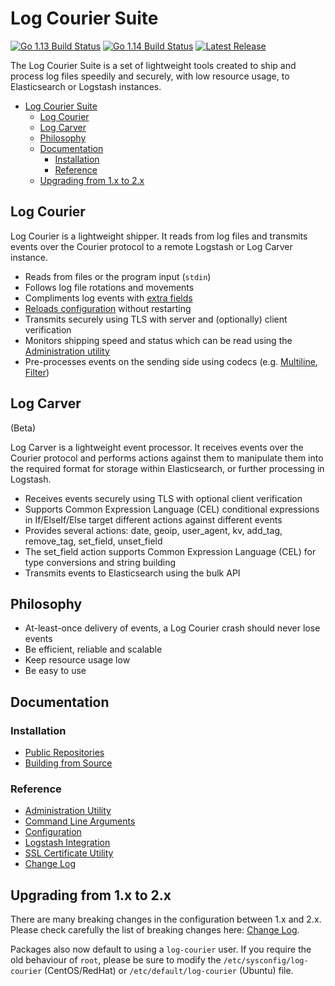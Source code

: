 # Log Courier Suite

[![Go 1.13 Build Status](https://img.shields.io/github/workflow/status/driskell/log-courier/Go%201.13.svg?label=Go%201.13)](https://travis-ci.org/driskell/log-courier)
[![Go 1.14 Build Status](https://img.shields.io/github/workflow/status/driskell/log-courier/Go%201.14.svg?label=Go%201.14)](https://travis-ci.org/driskell/log-courier)
[![Latest Release](https://img.shields.io/github/release/driskell/log-courier.svg)](https://github.com/driskell/log-courier/releases/latest)

The Log Courier Suite is a set of lightweight tools created to ship and process
log files speedily and securely, with low resource usage, to Elasticsearch or
Logstash instances.

- [Log Courier Suite](#log-courier-suite)
  - [Log Courier](#log-courier)
  - [Log Carver](#log-carver)
  - [Philosophy](#philosophy)
  - [Documentation](#documentation)
    - [Installation](#installation)
    - [Reference](#reference)
  - [Upgrading from 1.x to 2.x](#upgrading-from-1x-to-2x)

## Log Courier

Log Courier is a lightweight shipper. It reads from log files and transmits events over
the Courier protocol to a remote Logstash or Log Carver instance.

- Reads from files or the program input (`stdin`)
- Follows log file rotations and movements
- Compliments log events with [extra fields](docs/Configuration.md#fields)
- [Reloads configuration](docs/Configuration.md#reloading) without restarting
- Transmits securely using TLS with server and (optionally) client verification
- Monitors shipping speed and status which can be read using the
[Administration utility](docs/AdministrationUtility.md)
- Pre-processes events on the sending side using codecs
(e.g. [Multiline](docs/codecs/Multiline.md), [Filter](docs/codecs/Filter.md))

## Log Carver

(Beta)

Log Carver is a lightweight event processor. It receives events over the Courier
protocol and performs actions against them to manipulate them into the required
format for storage within Elasticsearch, or further processing in Logstash.

- Receives events securely using TLS with optional client verification
- Supports Common Expression Language (CEL) conditional expressions in If/ElseIf/Else
target different actions against different events
- Provides several actions: date, geoip, user_agent, kv, add_tag, remove_tag, set_field, unset_field
- The set_field action supports Common Expression Language (CEL) for type conversions and string building
- Transmits events to Elasticsearch using the bulk API

## Philosophy

- At-least-once delivery of events, a Log Courier crash should never lose events
- Be efficient, reliable and scalable
- Keep resource usage low
- Be easy to use

## Documentation

### Installation

- [Public Repositories](docs/PublicRepositories.md)
- [Building from Source](docs/BuildingFromSource.md)

### Reference

- [Administration Utility](docs/AdministrationUtility.md)
- [Command Line Arguments](docs/CommandLineArguments.md)
- [Configuration](docs/Configuration.md)
- [Logstash Integration](docs/LogstashIntegration.md)
- [SSL Certificate Utility](docs/SSLCertificateUtility.md)
- [Change Log](CHANGELOG.md)

## Upgrading from 1.x to 2.x

There are many breaking changes in the configuration between 1.x and 2.x. Please
check carefully the list of breaking changes here:
[Change Log](CHANGELOG.md#200).

Packages also now default to using a `log-courier` user. If you require the old
behaviour of `root`, please be sure to modify the `/etc/sysconfig/log-courier`
(CentOS/RedHat) or `/etc/default/log-courier` (Ubuntu) file.
